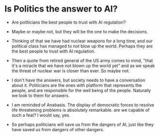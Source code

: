 # Is Politics the answer to AI?

- Are politicians the best people to trust with AI regulation?

- Maybe or maybe not, but they will be the one to make the decisions.

- Thinking of that we have had nuclear weapons for a long time, and our political class has managed to not blow up the world. Perhaps they are the best people to trust with AI regulation. 

- Then a quote from  retired general of the US army comes to mind, "that it's a miracle that we have not blown up the world yet" and as we speak the threat of nuclear war is closer than ever. So maybe not. 

- I don't have the answers, but society needs to have a conversation about it. Politicians are the ones with platform that represents the people, and are responsible for the well being of the people. Naturally we look to them for answers.

- I am reminded of Anabasis. The display of democratic forces to resolve life threatening problems is absolutely remarkable. are we capable of such a feat? I would say, yes.

- So perhaps politicians will save us from the dangers of AI, just like they have saved us from dangers of other dangers.
